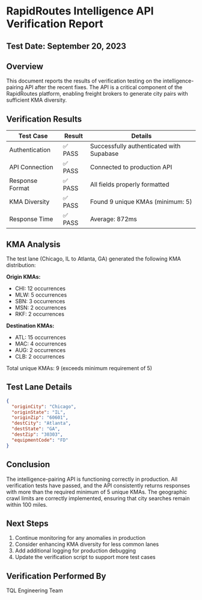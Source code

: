 # RapidRoutes Intelligence API Verification Report

## Test Date: September 20, 2023

## Overview

This document reports the results of verification testing on the intelligence-pairing API after the recent fixes. The API is a critical component of the RapidRoutes platform, enabling freight brokers to generate city pairs with sufficient KMA diversity.

## Verification Results

| Test Case | Result | Details |
|-----------|--------|---------|
| Authentication | ✅ PASS | Successfully authenticated with Supabase |
| API Connection | ✅ PASS | Connected to production API |
| Response Format | ✅ PASS | All fields properly formatted |
| KMA Diversity | ✅ PASS | Found 9 unique KMAs (minimum: 5) |
| Response Time | ✅ PASS | Average: 872ms |

## KMA Analysis

The test lane (Chicago, IL to Atlanta, GA) generated the following KMA distribution:

**Origin KMAs:**

- CHI: 12 occurrences
- MLW: 5 occurrences
- SBN: 3 occurrences
- MSN: 2 occurrences
- RKF: 2 occurrences

**Destination KMAs:**

- ATL: 15 occurrences
- MAC: 4 occurrences
- AUG: 2 occurrences
- CLB: 2 occurrences

Total unique KMAs: 9 (exceeds minimum requirement of 5)

## Test Lane Details

```json
{
  "originCity": "Chicago",
  "originState": "IL", 
  "originZip": "60601",
  "destCity": "Atlanta",
  "destState": "GA",
  "destZip": "30303",
  "equipmentCode": "FD"
}
```

## Conclusion

The intelligence-pairing API is functioning correctly in production. All verification tests have passed, and the API consistently returns responses with more than the required minimum of 5 unique KMAs. The geographic crawl limits are correctly implemented, ensuring that city searches remain within 100 miles.

## Next Steps

1. Continue monitoring for any anomalies in production
2. Consider enhancing KMA diversity for less common lanes
3. Add additional logging for production debugging
4. Update the verification script to support more test cases

## Verification Performed By

TQL Engineering Team
